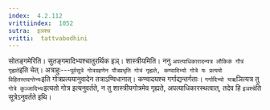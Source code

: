 ```yaml
---
index:  4.2.112
vrittiindex:  1052
sutra:  इञश्च
vritti:  tattvabodhini 
---
```


सोतङ्गमेरिति। सुतङ्गमादिभ्यश्चातुरर्थिक इञ्। शास्त्रीयमिति। ननु `अपत्याधिकारादन्यत्र लौकिकं गौत्रं गृह्यते`इति चेत्। अत्राहुः---`पूर्वसूत्रे गोत्रग्रहणेन पौत्रप्रभृति गोत्रं गृह्यते, कण्वादिभ्यो गोत्रे यः प्रत्ययो विहितस्तदन्तेभ्यः`इति गोत्रप्रत्ययानुवादेन तत्राऽण्विधानात्। कण्वादयश्च गर्गाद्यन्तर्गताः। `गर्गादिभ्यो यऋ`ञित्यत्र तु `गोत्रे कुञ्जादिभ्यः`इत्यतो गोत्र इत्यनुवर्तते, न तु शास्त्रीयगोत्रमेव गृह्यते, अपत्याधिकारस्थत्वात्, तदेव हि `इञश्चे`ति सूत्रेऽनुवर्तते इथि।


